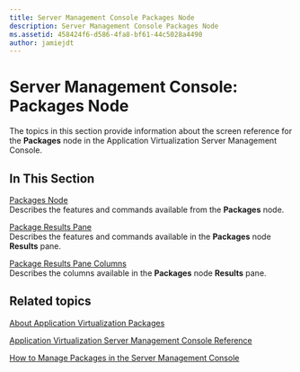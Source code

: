 ```yaml
---
title: Server Management Console Packages Node
description: Server Management Console Packages Node
ms.assetid: 458424f6-d586-4fa8-bf61-44c5028a4490
author: jamiejdt
---
```


# Server Management Console: Packages Node


The topics in this section provide information about the screen reference for the **Packages** node in the Application Virtualization Server Management Console.

## In This Section


<a href="" id="packages-node"></a>[Packages Node](packages-node.md)  
Describes the features and commands available from the **Packages** node.

<a href="" id="package-results-pane"></a>[Package Results Pane](package-results-pane.md)  
Describes the features and commands available in the **Packages** node **Results** pane.

<a href="" id="package-results-pane-columns"></a>[Package Results Pane Columns](package-results-pane-columns.md)  
Describes the columns available in the **Packages** node **Results** pane.

## Related topics


[About Application Virtualization Packages](about-application-virtualization-packages.md)

[Application Virtualization Server Management Console Reference](application-virtualization-server-management-console-reference.md)

[How to Manage Packages in the Server Management Console](how-to-manage-packages-in-the-server-management-console.md)

 

 





